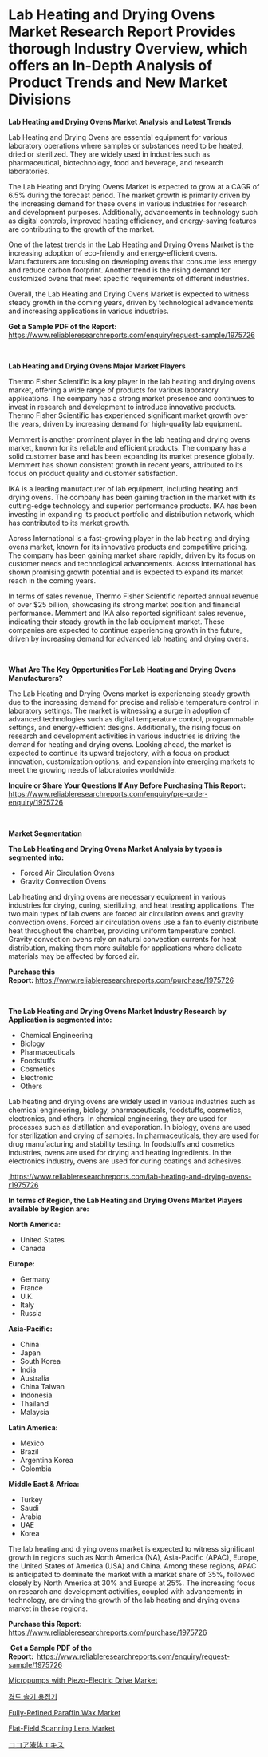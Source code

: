 <p><h1>Lab Heating and Drying Ovens Market Research Report Provides thorough Industry Overview, which offers an In-Depth Analysis of Product Trends and New Market Divisions</h1></p><p><strong>Lab Heating and Drying Ovens Market Analysis and Latest Trends</strong></p>
<p><p>Lab Heating and Drying Ovens are essential equipment for various laboratory operations where samples or substances need to be heated, dried or sterilized. They are widely used in industries such as pharmaceutical, biotechnology, food and beverage, and research laboratories.</p><p>The Lab Heating and Drying Ovens Market is expected to grow at a CAGR of 6.5% during the forecast period. The market growth is primarily driven by the increasing demand for these ovens in various industries for research and development purposes. Additionally, advancements in technology such as digital controls, improved heating efficiency, and energy-saving features are contributing to the growth of the market.</p><p>One of the latest trends in the Lab Heating and Drying Ovens Market is the increasing adoption of eco-friendly and energy-efficient ovens. Manufacturers are focusing on developing ovens that consume less energy and reduce carbon footprint. Another trend is the rising demand for customized ovens that meet specific requirements of different industries.</p><p>Overall, the Lab Heating and Drying Ovens Market is expected to witness steady growth in the coming years, driven by technological advancements and increasing applications in various industries.</p></p>
<p><strong>Get a Sample PDF of the Report:&nbsp;</strong> <a href="https://www.reliableresearchreports.com/enquiry/request-sample/1975726">https://www.reliableresearchreports.com/enquiry/request-sample/1975726</a></p>
<p>&nbsp;</p>
<p><strong>Lab Heating and Drying Ovens Major Market Players</strong></p>
<p><p>Thermo Fisher Scientific is a key player in the lab heating and drying ovens market, offering a wide range of products for various laboratory applications. The company has a strong market presence and continues to invest in research and development to introduce innovative products. Thermo Fisher Scientific has experienced significant market growth over the years, driven by increasing demand for high-quality lab equipment.</p><p>Memmert is another prominent player in the lab heating and drying ovens market, known for its reliable and efficient products. The company has a solid customer base and has been expanding its market presence globally. Memmert has shown consistent growth in recent years, attributed to its focus on product quality and customer satisfaction.</p><p>IKA is a leading manufacturer of lab equipment, including heating and drying ovens. The company has been gaining traction in the market with its cutting-edge technology and superior performance products. IKA has been investing in expanding its product portfolio and distribution network, which has contributed to its market growth.</p><p>Across International is a fast-growing player in the lab heating and drying ovens market, known for its innovative products and competitive pricing. The company has been gaining market share rapidly, driven by its focus on customer needs and technological advancements. Across International has shown promising growth potential and is expected to expand its market reach in the coming years.</p><p>In terms of sales revenue, Thermo Fisher Scientific reported annual revenue of over $25 billion, showcasing its strong market position and financial performance. Memmert and IKA also reported significant sales revenue, indicating their steady growth in the lab equipment market. These companies are expected to continue experiencing growth in the future, driven by increasing demand for advanced lab heating and drying ovens.</p></p>
<p>&nbsp;</p>
<p><strong>What Are The Key Opportunities For Lab Heating and Drying Ovens Manufacturers?</strong></p>
<p><p>The Lab Heating and Drying Ovens market is experiencing steady growth due to the increasing demand for precise and reliable temperature control in laboratory settings. The market is witnessing a surge in adoption of advanced technologies such as digital temperature control, programmable settings, and energy-efficient designs. Additionally, the rising focus on research and development activities in various industries is driving the demand for heating and drying ovens. Looking ahead, the market is expected to continue its upward trajectory, with a focus on product innovation, customization options, and expansion into emerging markets to meet the growing needs of laboratories worldwide.</p></p>
<p><strong>Inquire or Share Your Questions If Any Before Purchasing This Report:</strong> <a href="https://www.reliableresearchreports.com/enquiry/pre-order-enquiry/1975726">https://www.reliableresearchreports.com/enquiry/pre-order-enquiry/1975726</a></p>
<p>&nbsp;</p>
<p><strong>Market Segmentation</strong></p>
<p><strong>The Lab Heating and Drying Ovens Market Analysis by types is segmented into:</strong></p>
<p><ul><li>Forced Air Circulation Ovens</li><li>Gravity Convection Ovens</li></ul></p>
<p><p>Lab heating and drying ovens are necessary equipment in various industries for drying, curing, sterilizing, and heat treating applications. The two main types of lab ovens are forced air circulation ovens and gravity convection ovens. Forced air circulation ovens use a fan to evenly distribute heat throughout the chamber, providing uniform temperature control. Gravity convection ovens rely on natural convection currents for heat distribution, making them more suitable for applications where delicate materials may be affected by forced air.</p></p>
<p><strong>Purchase this Report:&nbsp;</strong><a href="https://www.reliableresearchreports.com/purchase/1975726">https://www.reliableresearchreports.com/purchase/1975726</a></p>
<p>&nbsp;</p>
<p><strong>The Lab Heating and Drying Ovens Market Industry Research by Application is segmented into:</strong></p>
<p><ul><li>Chemical Engineering</li><li>Biology</li><li>Pharmaceuticals</li><li>Foodstuffs</li><li>Cosmetics</li><li>Electronic</li><li>Others</li></ul></p>
<p><p>Lab heating and drying ovens are widely used in various industries such as chemical engineering, biology, pharmaceuticals, foodstuffs, cosmetics, electronics, and others. In chemical engineering, they are used for processes such as distillation and evaporation. In biology, ovens are used for sterilization and drying of samples. In pharmaceuticals, they are used for drug manufacturing and stability testing. In foodstuffs and cosmetics industries, ovens are used for drying and heating ingredients. In the electronics industry, ovens are used for curing coatings and adhesives.</p></p>
<p><a href="https://www.reliableresearchreports.com/lab-heating-and-drying-ovens-r1975726">&nbsp;https://www.reliableresearchreports.com/lab-heating-and-drying-ovens-r1975726</a></p>
<p><strong>In terms of Region, the Lab Heating and Drying Ovens Market Players available by Region are:</strong></p>
<p>
    <p> <strong> North America: </strong>
        <ul>
            <li>United States</li>
            <li>Canada</li>
        </ul>
        </p> 
    <p> <strong> Europe: </strong>
        <ul>
            <li>Germany</li>
            <li>France</li>
            <li>U.K.</li>
            <li>Italy</li>
            <li>Russia</li>
        </ul>
        </p> 
    <p> <strong> Asia-Pacific: </strong>
        <ul>
            <li>China</li>
            <li>Japan</li>
            <li>South Korea</li>
            <li>India</li>
            <li>Australia</li>
            <li>China Taiwan</li>
            <li>Indonesia</li>
            <li>Thailand</li>
            <li>Malaysia</li>
        </ul>
        </p> 
    <p> <strong> Latin America: </strong>
        <ul>
            <li>Mexico</li>
            <li>Brazil</li>
            <li>Argentina Korea</li>
            <li>Colombia</li>
        </ul>
        </p> 
    <p> <strong> Middle East & Africa: </strong>
        <ul>
            <li>Turkey</li>
            <li>Saudi</li>
            <li>Arabia</li>
            <li>UAE</li>
            <li>Korea</li>
        </ul>
    </p>
    </p>
<p><p>The lab heating and drying ovens market is expected to witness significant growth in regions such as North America (NA), Asia-Pacific (APAC), Europe, the United States of America (USA) and China. Among these regions, APAC is anticipated to dominate the market with a market share of 35%, followed closely by North America at 30% and Europe at 25%. The increasing focus on research and development activities, coupled with advancements in technology, are driving the growth of the lab heating and drying ovens market in these regions.</p></p>
<p><strong>Purchase this Report: </strong><a href="https://www.reliableresearchreports.com/purchase/1975726">https://www.reliableresearchreports.com/purchase/1975726</a></p>
<p>&nbsp;<strong>Get a Sample PDF of the Report:&nbsp;&nbsp;</strong><a href="https://www.reliableresearchreports.com/enquiry/request-sample/1975726">https://www.reliableresearchreports.com/enquiry/request-sample/1975726</a></p>
<p><strong></strong></p>
<p><p><a href="https://github.com/nicholepatriciadoylenwnrjr0/Market-Research-Report-List-2/blob/main/micropumps-with-piezo-electric-drive-market.md">Micropumps with Piezo-Electric Drive Market</a></p><p><a href="https://medium.com/@allisonkreiger/%EC%A0%84%ED%8E%B8%EC%9D%98-%EB%A6%AC%EB%A8%B8%ED%81%AC-%EC%9B%B0%EB%8D%94-%EC%8B%9C%EC%9E%A5-%EA%B2%BD%EC%9F%81-%EB%B6%84%EC%84%9D-%EC%8B%9C%EC%9E%A5-%EB%8F%99%ED%96%A5-%EB%B0%8F-2031%EB%85%84%EA%B9%8C%EC%A7%80%EC%9D%98-%EC%98%88%EC%B8%A1-6197ecec676d">경도 솔기 용접기</a></p><p><a href="https://issuu.com/reportprime-2/docs/fully-refined-paraffin-wax-market-size-2030.pptx">Fully-Refined Paraffin Wax Market</a></p><p><a href="https://github.com/gamblestampleyjenny50m5sl6/Market-Research-Report-List-2/blob/main/flat-field-scanning-lens-market.md">Flat-Field Scanning Lens Market</a></p><p><a href="https://medium.com/@alfaro.etbn_52903/%E3%82%B3%E3%82%B3%E3%82%A2%E6%B6%B2%E4%BD%93%E3%82%A8%E3%82%AD%E3%82%B9%E5%B8%82%E5%A0%B4%E3%81%AF-%E5%B8%82%E5%A0%B4%E3%82%B7%E3%82%A7%E3%82%A2-%E3%82%B5%E3%82%A4%E3%82%BA-%E3%81%8A%E3%82%88%E3%81%B32031%E5%B9%B4%E3%81%BE%E3%81%A7%E3%81%AE%E4%BA%88%E6%B8%AC%E3%81%AB%E7%84%A6%E7%82%B9%E3%82%92%E5%BD%93%E3%81%A6%E3%81%A6%E3%81%84%E3%81%BE%E3%81%99-b40c5a2e64e8">ココア液体エキス</a></p></p>